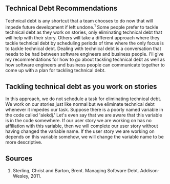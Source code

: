 ## Technical Debt Recommendations
Technical debt is any shortcut that a team chooses to do now that will impede future development if left undone.<sup>1</sup> Some people prefer to tackle technical debt as they work on stories, only eliminating technical debt that will help with their story. Others will take a different approach where they tackle technical debt by scheduling periods of time where the only focus is to tackle technical debt. Dealing with technical debt is a conversation that needs to be had between software engineers and business people. I'll give my recommendations for how to go about tackling technical debt as well as how software engineers and business people can communicate together to come up with a plan for tackling technical debt.

## Tackling technical debt as you work on stories
In this approach, we do not schedule a task for eliminating technical debt. We work on our stories just like normal but we eliminate technical debt whenever it impedes our task. Suppose there is a poorly named variable in the code called 'aiekdj.' Let's even say that we are aware that this variable is in the code somewhere. If our user story we are working on has no affiliation with this variable, then we will complete our user story without having changed the variable name. If the user story we are working on depends on this variable somehow, we will change the variable name to be more descriptive. 

## Sources
1. Sterling, Christ and Barton, Brent. Managing Software Debt. Addison-Wesley, 2011.
